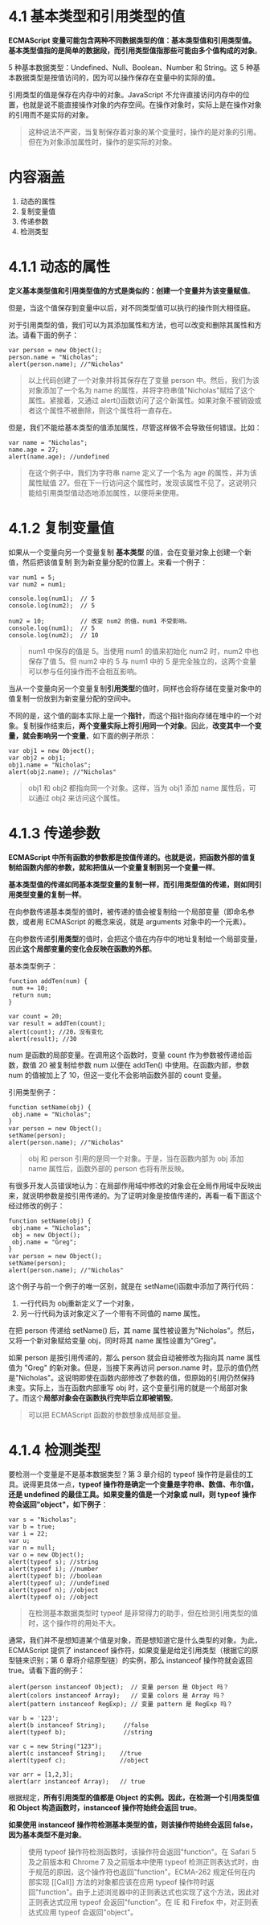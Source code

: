 # 4.1 基本类型和引用类型的值

**ECMAScript 变量可能包含两种不同数据类型的值：基本类型值和引用类型值。基本类型值指的是简单的数据段，而引用类型值指那些可能由多个值构成的对象**。

5 种基本数据类型：Undefined、Null、Boolean、Number 和 String。这 5 种基本数据类型是按值访问的，因为可以操作保存在变量中的实际的值。

引用类型的值是保存在内存中的对象。JavaScript 不允许直接访问内存中的位置，也就是说不能直接操作对象的内存空间。在操作对象时，实际上是在操作对象的引用而不是实际的对象。

> 这种说法不严密，当复制保存着对象的某个变量时，操作的是对象的引用。但在为对象添加属性时，操作的是实际的对象。

# 内容涵盖

1. 动态的属性
2. 复制变量值
3. 传递参数
4. 检测类型

# 4.1.1 动态的属性

**定义基本类型值和引用类型值的方式是类似的：创建一个变量并为该变量赋值**。

但是，当这个值保存到变量中以后，对不同类型值可以执行的操作则大相径庭。

对于引用类型的值，我们可以为其添加属性和方法，也可以改变和删除其属性和方法。请看下面的例子：

```
var person = new Object();
person.name = "Nicholas";
alert(person.name); //"Nicholas"
```

> 以上代码创建了一个对象并将其保存在了变量 person 中。然后，我们为该对象添加了一个名为 name 的属性，并将字符串值"Nicholas"赋给了这个属性。紧接着，又通过 alert()函数访问了这个新属性。如果对象不被销毁或者这个属性不被删除，则这个属性将一直存在。

但是，我们不能给基本类型的值添加属性，尽管这样做不会导致任何错误。比如：

```
var name = "Nicholas";
name.age = 27;
alert(name.age); //undefined
```

> 在这个例子中，我们为字符串 name 定义了一个名为 age 的属性，并为该属性赋值 27。但在下一行访问这个属性时，发现该属性不见了。这说明只能给引用类型值动态地添加属性，以便将来使用。

# 4.1.2 复制变量值

如果从一个变量向另一个变量复制 **基本类型** 的值，会在变量对象上创建一个新值，然后把该值复制
到为新变量分配的位置上。来看一个例子：

```
var num1 = 5;
var num2 = num1;

console.log(num1);  // 5
console.log(num2);  // 5

num2 = 10;          // 改变 num2 的值，num1 不受影响。
console.log(num1);  // 5
console.log(num2);  // 10
```

> num1 中保存的值是 5。当使用 num1 的值来初始化 num2 时，num2 中也保存了值 5。但 num2 中的 5 与 num1 中的 5 是完全独立的，这两个变量可以参与任何操作而不会相互影响。

当从一个变量向另一个变量复制**引用类型**的值时，同样也会将存储在变量对象中的值复制一份放到为新变量分配的空间中。

不同的是，这个值的副本实际上是一个**指针**，而这个指针指向存储在堆中的一个对象。复制操作结束后，**两个变量实际上将引用同一个对象**。因此，**改变其中一个变量，就会影响另一个变量**，如下面的例子所示：

```
var obj1 = new Object();
var obj2 = obj1;
obj1.name = "Nicholas";
alert(obj2.name); //"Nicholas"
```

> obj1 和 obj2 都指向同一个对象。这样，当为 obj1 添加 name 属性后，可以通过 obj2 来访问这个属性。

# 4.1.3 传递参数

**ECMAScript 中所有函数的参数都是按值传递的。也就是说，把函数外部的值复制给函数内部的参数，就和把值从一个变量复制到另一个变量一样**。

**基本类型值的传递如同基本类型变量的复制一样，而引用类型值的传递，则如同引用类型变量的复制一样**。

在向参数传递基本类型的值时，被传递的值会被复制给一个局部变量（即命名参数，或者用 ECMAScript 的概念来说，就是 arguments 对象中的一个元素）。

在向参数传递**引用类型**的值时，会把这个值在内存中的地址复制给一个局部变量，因此**这个局部变量的变化会反映在函数的外部**。

基本类型例子：

```
function addTen(num) {
 num += 10;
 return num;
}

var count = 20;
var result = addTen(count);
alert(count); //20，没有变化
alert(result); //30
```

num 是函数的局部变量。在调用这个函数时，变量 count 作为参数被传递给函数，数值 20 被复制给参数 num 以便在 addTen() 中使用。在函数内部，参数 num 的值被加上了 10，但这一变化不会影响函数外部的 count 变量。

引用类型例子：

```
function setName(obj) {
 obj.name = "Nicholas";
}
var person = new Object();
setName(person);
alert(person.name); //"Nicholas"
```

> obj 和 person 引用的是同一个对象。于是，当在函数内部为 obj 添加 name 属性后，函数外部的 person 也将有所反映。

有很多开发人员错误地认为：在局部作用域中修改的对象会在全局作用域中反映出来，就说明参数是按引用传递的。为了证明对象是按值传递的，再看一看下面这个经过修改的例子：

```
function setName(obj) {
 obj.name = "Nicholas";
 obj = new Object();
 obj.name = "Greg";
}
var person = new Object();
setName(person);
alert(person.name); //"Nicholas"
```

这个例子与前一个例子的唯一区别，就是在 setName()函数中添加了两行代码：

1. 一行代码为 obj重新定义了一个对象，
2. 另一行代码为该对象定义了一个带有不同值的 name 属性。

在把 person 传递给 setName() 后，其 name 属性被设置为"Nicholas"。然后，又将一个新对象赋给变量 obj，同时将其 name
属性设置为"Greg"。

如果 person 是按引用传递的，那么 person 就会自动被修改为指向其 name 属性值为 "Greg" 的新对象。但是，当接下来再访问 person.name 时，显示的值仍然是"Nicholas"。这说明即使在函数内部修改了参数的值，但原始的引用仍然保持未变。实际上，当在函数内部重写 obj 时，这个变量引用的就是一个局部对象了。而这个**局部对象会在函数执行完毕后立即被销毁**。

> 可以把 ECMAScript 函数的参数想象成局部变量。

# 4.1.4 检测类型

要检测一个变量是不是基本数据类型？第 3 章介绍的 typeof 操作符是最佳的工具。说得更具体一点，**typeof 操作符是确定一个变量是字符串、数值、布尔值，还是 undefined 的最佳工具。如果变量的值是一个对象或 null，则 typeof 操作符会返回"object"，如下例子**：

```
var s = "Nicholas";
var b = true;
var i = 22;
var u;
var n = null;
var o = new Object();
alert(typeof s); //string
alert(typeof i); //number
alert(typeof b); //boolean
alert(typeof u); //undefined
alert(typeof n); //object
alert(typeof o); //object
```

> 在检测基本数据类型时 typeof 是非常得力的助手，但在检测引用类型的值时，这个操作符的用处不大。

通常，我们并不是想知道某个值是对象，而是想知道它是什么类型的对象。为此，ECMAScript 提供了 instanceof 操作符，如果变量是给定引用类型（根据它的原型链来识别；第 6 章将介绍原型链）的实例，那么 instanceof 操作符就会返回 true。请看下面的例子：

```
alert(person instanceof Object);  // 变量 person 是 Object 吗？
alert(colors instanceof Array);   // 变量 colors 是 Array 吗？
alert(pattern instanceof RegExp); // 变量 pattern 是 RegExp 吗？

var b = '123';
alert(b instanceof String);     //false
alert(typeof b);                //string

var c = new String("123");
alert(c instanceof String);    //true
alert(typeof c);               //object

var arr = [1,2,3]; 
alert(arr instanceof Array);   // true
```

根据规定，**所有引用类型的值都是 Object 的实例。因此，在检测一个引用类型值和 Object 构造函数时，instanceof 操作符始终会返回 true**。

**如果使用 instanceof 操作符检测基本类型的值，则该操作符始终会返回 false，因为基本类型不是对象**。


> 使用 typeof 操作符检测函数时，该操作符会返回"function"。在 Safari 5 及之前版本和 Chrome 7 及之前版本中使用 typeof 检测正则表达式时，由于规范的原因，这个操作符也返回"function"。ECMA-262 规定任何在内部实现 [[Call]] 方法的对象都应该在应用 typeof 操作符时返回"function"。由于上述浏览器中的正则表达式也实现了这个方法，因此对正则表达式应用 typeof 会返回"function"。在 IE 和 Firefox 中，对正则表达式应用 typeof 会返回"object"。
